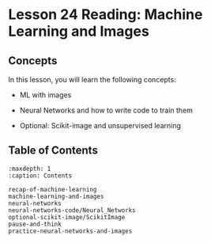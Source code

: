 # <i class="fas fa-book fa-fw"></i> Lesson 24 Reading: Machine Learning and Images

## Concepts

In this lesson, you will learn the following concepts:

- ML with images

- Neural Networks and how to write code to train them

- Optional: Scikit-image and unsupervised learning

## Table of Contents

```{toctree}
:maxdepth: 1
:caption: Contents

recap-of-machine-learning
machine-learning-and-images
neural-networks
neural-networks-code/Neural_Networks
optional-scikit-image/ScikitImage
pause-and-think
practice-neural-networks-and-images
```
